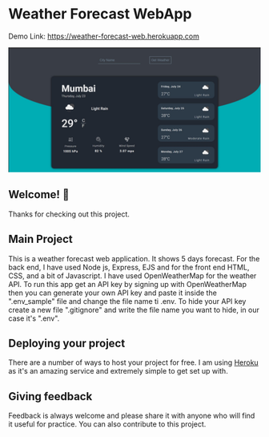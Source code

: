 # Weather Forecast WebApp

Demo Link: https://weather-forecast-web.herokuapp.com

![Design preview](public/images/ssimage.jpg)

## Welcome! 👋

Thanks for checking out this project.

## Main Project

This is a weather forecast web application. It shows 5 days forecast. For the back end, I have used Node js, Express, EJS and for the front end HTML, CSS, and a bit of Javascript. I have used OpenWeatherMap for the weather API. To run this app get an API key by signing up with OpenWeatherMap then you can generate your own API key and paste it inside the ".env_sample" file and change the file name ti .env. To hide your API key create a new file ".gitignore" and write the file name you want to hide, in our case it's ".env".


## Deploying your project

There are a number of ways to host your project for free. I am using [Heroku](https://heroku.com) as it's an amazing service and extremely simple to get set up with.


## Giving feedback

Feedback is always welcome and please share it with anyone who will find it useful for practice.
You can also contribute to this project.
